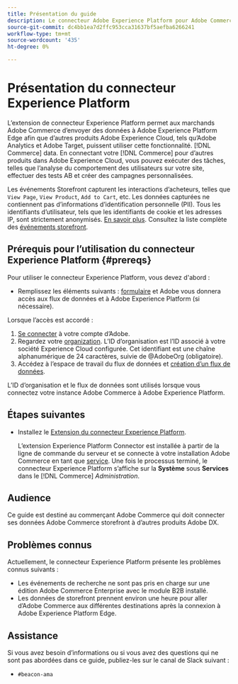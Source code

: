 ```yaml
---
title: Présentation du guide
description: Le connecteur Adobe Experience Platform pour Adobe Commerce connecte votre [!DNL Commerce] vers d’autres produits Adobe Experience Cloud.
source-git-commit: dc4bb1ea7d2ffc953cca31637bf5aefba6266241
workflow-type: tm+mt
source-wordcount: '435'
ht-degree: 0%

---
```


# Présentation du connecteur Experience Platform

L’extension de connecteur Experience Platform permet aux marchands Adobe Commerce d’envoyer des données à Adobe Experience Platform Edge afin que d’autres produits Adobe Experience Cloud, tels qu’Adobe Analytics et Adobe Target, puissent utiliser cette fonctionnalité. [!DNL Commerce] data. En connectant votre [!DNL Commerce] pour d’autres produits dans Adobe Experience Cloud, vous pouvez exécuter des tâches, telles que l’analyse du comportement des utilisateurs sur votre site, effectuer des tests AB et créer des campagnes personnalisées.

Les événements Storefront capturent les interactions d’acheteurs, telles que `View Page`, `View Product`, `Add to Cart`, etc. Les données capturées ne contiennent pas d’informations d’identification personnelle (PII). Tous les identifiants d’utilisateur, tels que les identifiants de cookie et les adresses IP, sont strictement anonymisés. [En savoir plus](https://www.adobe.com/privacy/experience-cloud.html). Consultez la liste complète des [événements storefront](events.md).

## Prérequis pour l’utilisation du connecteur Experience Platform {#prereqs}

Pour utiliser le connecteur Experience Platform, vous devez d&#39;abord :

- Remplissez les éléments suivants : [formulaire](https://forms.office.com/pages/responsepage.aspx?id=Wht7-jR7h0OUrtLBeN7O4VH_dtG9hJVAk_TqGkZC2DxUM1FSWkdJOE41UVpUWUw0M1JWV0RKS1VXQi4u) et Adobe vous donnera accès aux flux de données et à Adobe Experience Platform (si nécessaire).

Lorsque l’accès est accordé :

1. [Se connecter](https://helpx.adobe.com/manage-account/using/access-adobe-id-account.html) à votre compte d’Adobe.
1. Regardez votre [organization](https://experienceleague.adobe.com/docs/core-services/interface/administration/organizations.html?lang=en#concept_EA8AEE5B02CF46ACBDAD6A8508646255). L’ID d’organisation est l’ID associé à votre société Experience Cloud configurée. Cet identifiant est une chaîne alphanumérique de 24 caractères, suivie de @AdobeOrg (obligatoire).
1. Accédez à l’espace de travail du flux de données et [création d’un flux de données](https://experienceleague.adobe.com/docs/experience-platform/edge/datastreams/overview.html?lang=en).

L’ID d’organisation et le flux de données sont utilisés lorsque vous connectez votre instance Adobe Commerce à Adobe Experience Platform.

## Étapes suivantes

- Installez le [Extension du connecteur Experience Platform](install.md).

   L’extension Experience Platform Connector est installée à partir de la ligne de commande du serveur et se connecte à votre installation Adobe Commerce en tant que [service](../landing/saas.md). Une fois le processus terminé, le connecteur Experience Platform s’affiche sur la **Système** sous **Services** dans le [!DNL Commerce] _Administration_.

## Audience

Ce guide est destiné au commerçant Adobe Commerce qui doit connecter ses données Adobe Commerce storefront à d’autres produits Adobe DX.

## Problèmes connus

Actuellement, le connecteur Experience Platform présente les problèmes connus suivants :

- Les événements de recherche ne sont pas pris en charge sur une édition Adobe Commerce Enterprise avec le module B2B installé.
- Les données de storefront prennent environ une heure pour aller d’Adobe Commerce aux différentes destinations après la connexion à Adobe Experience Platform Edge.

## Assistance

Si vous avez besoin d’informations ou si vous avez des questions qui ne sont pas abordées dans ce guide, publiez-les sur le canal de Slack suivant :

- `#beacon-ama`
